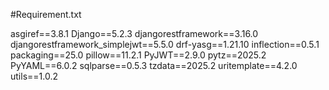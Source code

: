 #Requirement.txt

asgiref==3.8.1
Django==5.2.3
djangorestframework==3.16.0
djangorestframework_simplejwt==5.5.0
drf-yasg==1.21.10
inflection==0.5.1
packaging==25.0
pillow==11.2.1
PyJWT==2.9.0
pytz==2025.2
PyYAML==6.0.2
sqlparse==0.5.3
tzdata==2025.2
uritemplate==4.2.0
utils==1.0.2
